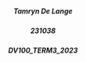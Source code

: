 <!-- header section -->
<h5 align="center" style="padding:0 margin:0;">Tamryn De Lange </h5>
<h5 align="center" style="padding:0 margin:0;">231038 </h5>
<h5 align="center" style="padding:0 margin:0;">DV100_TERM3_2023 </h5>
</br>
<p>
<img >

<a href="">
